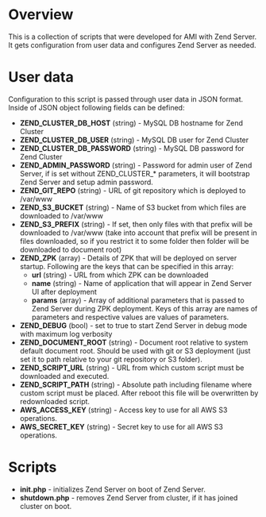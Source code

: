 # Overview

This is a collection of scripts that were developed for AMI with Zend Server. It
gets configuration from user data and configures Zend Server as needed.

# User data

Configuration to this script is passed through user data in JSON format. Inside
of JSON object following fields can be defined:

* __ZEND\_CLUSTER\_DB\_HOST__ (string) - MySQL DB hostname for Zend Cluster
* __ZEND\_CLUSTER\_DB\_USER__ (string) - MySQL DB user for Zend Cluster
* __ZEND\_CLUSTER\_DB\_PASSWORD__ (string) - MySQL DB password for Zend Cluster
* __ZEND\_ADMIN\_PASSWORD__ (string) - Password for admin user of Zend Server,
  if is set without ZEND\_CLUSTER\_* parameters, it will bootstrap Zend Server
  and setup admin password.
* __ZEND\_GIT\_REPO__ (string) - URL of git repository which is deployed to /var/www
* __ZEND\_S3\_BUCKET__ (string) - Name of S3 bucket from which files are
downloaded to /var/www
* __ZEND\_S3\_PREFIX__ (string) - If set, then only files with that prefix will
  be downloaded to /var/www (take into account that prefix will be present in
  files downloaded, so if you restrict it to some folder then folder will be
  downloaded to document root)
* __ZEND\_ZPK__ (array) - Details of ZPK that will be deployed on server
  startup. Following are the keys that can be specified in this array:
  * __url__ (string) - URL from which ZPK can be downloaded
  * __name__ (string) - Name of application that will appear in Zend Server UI
    after deployment
  * __params__ (array) - Array of additional parameters that is passed to Zend
    Server during ZPK deployment. Keys of this array are names of parameters and
    respective values are values of parameters.
* __ZEND\_DEBUG__ (bool) - set to true to start Zend Server in debug mode with maximum
  log verbosity
* __ZEND\_DOCUMENT\_ROOT__ (string) - Document root relative to system default
  document root. Should be used with git or S3 deployment (just set it to path
  relative to your git repository or S3 folder).
* __ZEND\_SCRIPT\_URL__ (string) - URL from which custom script must be
  downloaded and executed.
* __ZEND\_SCRIPT\_PATH__ (string) - Absolute path including filename where
  custom script must be placed. After reboot this file will be overwritten by
  redownloaded script.
* __AWS\_ACCESS\_KEY__ (string) - Access key to use for all AWS S3 operations.
* __AWS\_SECRET\_KEY__ (string) - Secret key to use for all AWS S3 operations.

# Scripts

* __init.php__ - initializes Zend Server on boot of Zend Server.
* __shutdown.php__ - removes Zend Server from cluster, if it has joined cluster
  on boot.
